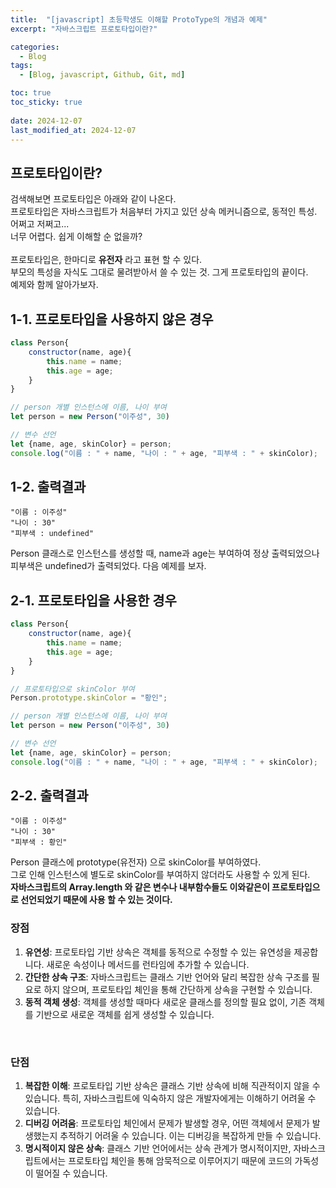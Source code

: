 ```yaml
---
title:  "[javascript] 초등학생도 이해할 ProtoType의 개념과 예제"
excerpt: "자바스크립트 프로토타입이란?"

categories:
  - Blog
tags:
  - [Blog, javascript, Github, Git, md]

toc: true
toc_sticky: true
 
date: 2024-12-07
last_modified_at: 2024-12-07
---
```

## 프로토타입이란? 
검색해보면 프로토타입은 아래와 같이 나온다.<br>
프로토타입은 자바스크립트가 처음부터 가지고 있던 상속 메커니즘으로, 동적인 특성. 어쩌고 저쩌고... <br>
너무 어렵다. 쉽게 이해할 순 없을까?<br><br>
프로토타입은, 한마디로 **유전자** 라고 표현 할 수 있다.<br>
부모의 특성을 자식도 그대로 물려받아서 쓸 수 있는 것. 그게 프로토타입의 끝이다.<br>
예제와 함께 알아가보자.


## 1-1. 프로토타입을 사용하지 않은 경우
```javascript
class Person{
    constructor(name, age){
        this.name = name;
        this.age = age;
    }
}

// person 개별 인스턴스에 이름, 나이 부여
let person = new Person("이주성", 30)

// 변수 선언
let {name, age, skinColor} = person;
console.log("이름 : " + name, "나이 : " + age, "피부색 : " + skinColor);
```
## 1-2. 출력결과
```console
"이름 : 이주성"
"나이 : 30"
"피부색 : undefined"
```
Person 클래스로 인스턴스를 생성할 때, name과 age는 부여하여 정상 출력되었으나 피부색은 undefined가 출력되었다.
다음 예제를 보자.

## 2-1. 프로토타입을 사용한 경우
```javascript
class Person{
    constructor(name, age){
        this.name = name;
        this.age = age;
    }
}

// 프로토타입으로 skinColor 부여
Person.prototype.skinColor = "황인";

// person 개별 인스턴스에 이름, 나이 부여
let person = new Person("이주성", 30)

// 변수 선언
let {name, age, skinColor} = person;
console.log("이름 : " + name, "나이 : " + age, "피부색 : " + skinColor);
```
## 2-2. 출력결과
```console
"이름 : 이주성"
"나이 : 30"
"피부색 : 황인"
```

Person 클래스에 prototype(유전자) 으로 skinColor를 부여하였다.<br>
그로 인해 인스턴스에 별도로 skinColor를 부여하지 않더라도 사용할 수 있게 된다.<br>
**자바스크립트의 Array.length 와 같은 변수나 내부함수들도 이와같은이 프로토타입으로 선언되었기 때문에 사용 할 수 있는 것이다.**


### 장점
1. **유연성**: 프로토타입 기반 상속은 객체를 동적으로 수정할 수 있는 유연성을 제공합니다. 새로운 속성이나 메서드를 런타임에 추가할 수 있습니다.
2. **간단한 상속 구조**: 자바스크립트는 클래스 기반 언어와 달리 복잡한 상속 구조를 필요로 하지 않으며, 프로토타입 체인을 통해 간단하게 상속을 구현할 수 있습니다.
3. **동적 객체 생성**: 객체를 생성할 때마다 새로운 클래스를 정의할 필요 없이, 기존 객체를 기반으로 새로운 객체를 쉽게 생성할 수 있습니다.

<br>

### 단점
1. **복잡한 이해**: 프로토타입 기반 상속은 클래스 기반 상속에 비해 직관적이지 않을 수 있습니다. 특히, 자바스크립트에 익숙하지 않은 개발자에게는 이해하기 어려울 수 있습니다.
2. **디버깅 어려움**: 프로토타입 체인에서 문제가 발생할 경우, 어떤 객체에서 문제가 발생했는지 추적하기 어려울 수 있습니다. 이는 디버깅을 복잡하게 만들 수 있습니다.
3. **명시적이지 않은 상속**: 클래스 기반 언어에서는 상속 관계가 명시적이지만, 자바스크립트에서는 프로토타입 체인을 통해 암묵적으로 이루어지기 때문에 코드의 가독성이 떨어질 수 있습니다.
